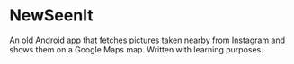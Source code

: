 NewSeenIt
=========

An old Android app that fetches pictures taken nearby from Instagram and shows them on a Google Maps map. Written with learning purposes.

